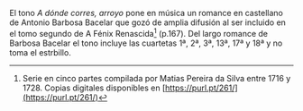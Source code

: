 El tono *A dónde corres, arroyo* pone en música un romance en castellano
de Antonio Barbosa Bacelar que gozó de amplia difusión al ser incluido
en el tomo segundo de A Fénix Renascida[^1] (p.167). Del largo romance
de Barbosa Bacelar el tono incluye las cuartetas 1ª, 2ª, 3ª, 13ª, 17ª y
18ª y no toma el estrbillo.

[^1]: Serie en cinco partes compilada por Matias Pereira da Silva entre
    1716 y 1728. Copias digitales disponibles en [https://purl.pt/261/](https://purl.pt/261/)
